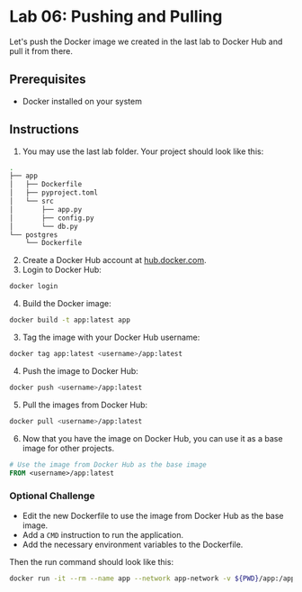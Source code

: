 # Lab 06: Pushing and Pulling

Let's push the Docker image we created in the last lab to Docker Hub and pull it from there.

## Prerequisites

- Docker installed on your system

## Instructions

1. You may use the last lab folder. Your project should look like this:

```bash
.
├── app
│   ├── Dockerfile
│   ├── pyproject.toml
│   └── src
│       ├── app.py
│       ├── config.py
│       └── db.py
└── postgres
    └── Dockerfile
```
2. Create a Docker Hub account at [hub.docker.com](https://hub.docker.com/).
3. Login to Docker Hub:

```bash
docker login
```

4. Build the Docker image:

```bash
docker build -t app:latest app
```

3. Tag the image with your Docker Hub username:

```bash
docker tag app:latest <username>/app:latest
```

4. Push the image to Docker Hub:

```bash
docker push <username>/app:latest
```

5. Pull the images from Docker Hub:

```bash
docker pull <username>/app:latest
```

6. Now that you have the image on Docker Hub, you can use it as a base image for other projects.

```Dockerfile
# Use the image from Docker Hub as the base image
FROM <username>/app:latest
```

### Optional Challenge

- Edit the new Dockerfile to use the image from Docker Hub as the base image.
- Add a `CMD` instruction to run the application.
- Add the necessary environment variables to the Dockerfile.

Then the run command should look like this:

```bash
docker run -it --rm --name app --network app-network -v ${PWD}/app:/app -p 8000:8000 app
```
